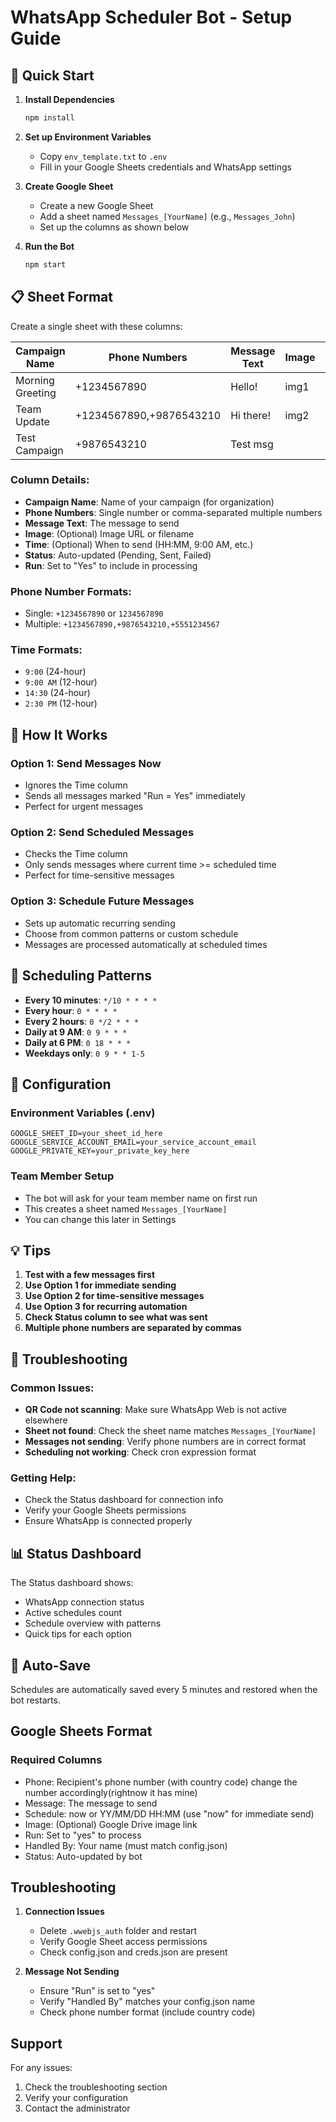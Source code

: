 # WhatsApp Scheduler Bot - Setup Guide

## 🚀 Quick Start

1. **Install Dependencies**
   ```bash
   npm install
   ```

2. **Set up Environment Variables**
   - Copy `env_template.txt` to `.env`
   - Fill in your Google Sheets credentials and WhatsApp settings

3. **Create Google Sheet**
   - Create a new Google Sheet
   - Add a sheet named `Messages_[YourName]` (e.g., `Messages_John`)
   - Set up the columns as shown below

4. **Run the Bot**
   ```bash
   npm start
   ```

## 📋 Sheet Format

Create a single sheet with these columns:

| Campaign Name | Phone Numbers | Message Text | Image | Time | Status | Run |
|---------------|---------------|--------------|-------|------|--------|-----|
| Morning Greeting | +1234567890 | Hello! | img1 | | Pending | Yes |
| Team Update | +1234567890,+9876543210 | Hi there! | img2 | 9:00 | Pending | Yes |
| Test Campaign | +9876543210 | Test msg | | | Sent | Yes |

### Column Details:

- **Campaign Name**: Name of your campaign (for organization)
- **Phone Numbers**: Single number or comma-separated multiple numbers
- **Message Text**: The message to send
- **Image**: (Optional) Image URL or filename
- **Time**: (Optional) When to send (HH:MM, 9:00 AM, etc.)
- **Status**: Auto-updated (Pending, Sent, Failed)
- **Run**: Set to "Yes" to include in processing

### Phone Number Formats:
- Single: `+1234567890` or `1234567890`
- Multiple: `+1234567890,+9876543210,+5551234567`

### Time Formats:
- `9:00` (24-hour)
- `9:00 AM` (12-hour)
- `14:30` (24-hour)
- `2:30 PM` (12-hour)

## 🎯 How It Works

### Option 1: Send Messages Now
- Ignores the Time column
- Sends all messages marked "Run = Yes" immediately
- Perfect for urgent messages

### Option 2: Send Scheduled Messages
- Checks the Time column
- Only sends messages where current time >= scheduled time
- Perfect for time-sensitive messages

### Option 3: Schedule Future Messages
- Sets up automatic recurring sending
- Choose from common patterns or custom schedule
- Messages are processed automatically at scheduled times

## 📅 Scheduling Patterns

- **Every 10 minutes**: `*/10 * * * *`
- **Every hour**: `0 * * * *`
- **Every 2 hours**: `0 */2 * * *`
- **Daily at 9 AM**: `0 9 * * *`
- **Daily at 6 PM**: `0 18 * * *`
- **Weekdays only**: `0 9 * * 1-5`

## 🔧 Configuration

### Environment Variables (.env)
```
GOOGLE_SHEET_ID=your_sheet_id_here
GOOGLE_SERVICE_ACCOUNT_EMAIL=your_service_account_email
GOOGLE_PRIVATE_KEY=your_private_key_here
```

### Team Member Setup
- The bot will ask for your team member name on first run
- This creates a sheet named `Messages_[YourName]`
- You can change this later in Settings

## 💡 Tips

1. **Test with a few messages first**
2. **Use Option 1 for immediate sending**
3. **Use Option 2 for time-sensitive messages**
4. **Use Option 3 for recurring automation**
5. **Check Status column to see what was sent**
6. **Multiple phone numbers are separated by commas**

## 🚨 Troubleshooting

### Common Issues:
- **QR Code not scanning**: Make sure WhatsApp Web is not active elsewhere
- **Sheet not found**: Check the sheet name matches `Messages_[YourName]`
- **Messages not sending**: Verify phone numbers are in correct format
- **Scheduling not working**: Check cron expression format

### Getting Help:
- Check the Status dashboard for connection info
- Verify your Google Sheets permissions
- Ensure WhatsApp is connected properly

## 📊 Status Dashboard

The Status dashboard shows:
- WhatsApp connection status
- Active schedules count
- Schedule overview with patterns
- Quick tips for each option

## 🔄 Auto-Save

Schedules are automatically saved every 5 minutes and restored when the bot restarts.

## Google Sheets Format

### Required Columns
- Phone: Recipient's phone number (with country code) change the number accordingly(rightnow it has mine)
- Message: The message to send
- Schedule: now or YY/MM/DD HH:MM (use "now" for immediate send)
- Image: (Optional) Google Drive image link
- Run: Set to "yes" to process
- Handled By: Your name (must match config.json)
- Status: Auto-updated by bot

## Troubleshooting

1. **Connection Issues**
   - Delete `.wwebjs_auth` folder and restart
   - Verify Google Sheet access permissions
   - Check config.json and creds.json are present

2. **Message Not Sending**
   - Ensure "Run" is set to "yes"
   - Verify "Handled By" matches your config.json name
   - Check phone number format (include country code)

## Support

For any issues:
1. Check the troubleshooting section
2. Verify your configuration
3. Contact the administrator 
